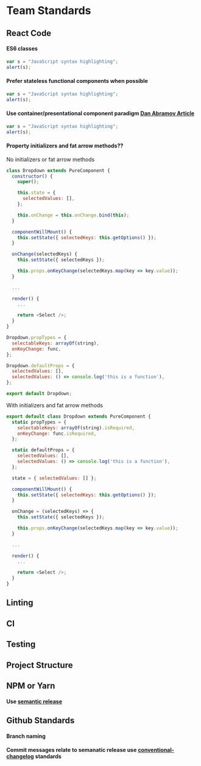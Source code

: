 # Team Standards

## React Code

#### ES6 classes
```javascript
var s = "JavaScript syntax highlighting";
alert(s);
```
#### Prefer stateless functional components when possible
```javascript
var s = "JavaScript syntax highlighting";
alert(s);
```

#### Use container/presentational component paradigm [Dan Abramov Article](https://medium.com/@dan_abramov/smart-and-dumb-components-7ca2f9a7c7d0)
```javascript
var s = "JavaScript syntax highlighting";
alert(s);
```

#### Property initializers and fat arrow methods??

No initializers or fat arrow methods
```javascript
class Dropdown extends PureComponent {
  constructor() {
    super();

    this.state = {
      selectedValues: [],
    };

    this.onChange = this.onChange.bind(this);
  }

  componentWillMount() {
    this.setState({ selectedKeys: this.getOptions() });
  }

  onChange(selectedKeys) {
    this.setState({ selectedKeys });

    this.props.onKeyChange(selectedKeys.map(key => key.value));
  }

  ...

  render() {
    ...

    return <Select />;
  }
}

Dropdown.propTypes = {
  selectableKeys: arrayOf(string),
  onKeyChange: func,
};

Dropdown.defaultProps = {
  selectedValues: [],
  selectedValues: () => console.log('this is a function'),
};

export default Dropdown;
```

With initializers and fat arrow methods
```javascript
export default class Dropdown extends PureComponent {
  static propTypes = {
    selectableKeys: arrayOf(string).isRequired,
    onKeyChange: func.isRequired,
  };

  static defaultProps = {
    selectedValues: [],
    selectedValues: () => console.log('this is a function'),
  };

  state = { selectedValues: [] };

  componentWillMount() {
    this.setState({ selectedKeys: this.getOptions() });
  }

  onChange = (selectedKeys) => {
    this.setState({ selectedKeys });

    this.props.onKeyChange(selectedKeys.map(key => key.value));
  }

  ...

  render() {
    ...

    return <Select />;
  }
}
```

## Linting

## CI

## Testing

## Project Structure

## NPM or Yarn

#### Use [semantic release](https://github.com/semantic-release/semantic-release)

## Github Standards

#### Branch naming


#### Commit messages relate to semanatic release use [conventional-changelog](https://github.com/conventional-changelog/conventional-changelog/blob/v0.5.3/conventions/angular.md) standards
